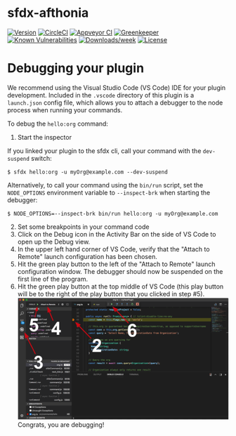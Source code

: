 sfdx-afthonia
========



[![Version](https://img.shields.io/npm/v/afthonia.svg)](https://npmjs.org/package/afthonia)
[![CircleCI](https://circleci.com/gh/nabondance/sfdx-afthonia/tree/master.svg?style=shield)](https://circleci.com/gh/nabondance/sfdx-afthonia/tree/master)
[![Appveyor CI](https://ci.appveyor.com/api/projects/status/github/nabondance/sfdx-afthonia?branch=master&svg=true)](https://ci.appveyor.com/project/heroku/afthonia/branch/master)
[![Greenkeeper](https://badges.greenkeeper.io/nabondance/sfdx-afthonia.svg)](https://greenkeeper.io/)
[![Known Vulnerabilities](https://snyk.io/test/github/nabondance/sfdx-afthonia/badge.svg)](https://snyk.io/test/github/nabondance/sfdx-afthonia)
[![Downloads/week](https://img.shields.io/npm/dw/afthonia.svg)](https://npmjs.org/package/afthonia)
[![License](https://img.shields.io/npm/l/afthonia.svg)](https://github.com/nabondance/sfdx-afthonia/blob/master/package.json)

<!-- toc -->
<!-- install -->
<!-- usage -->
<!-- commands -->
<!-- debugging-your-plugin -->
# Debugging your plugin
We recommend using the Visual Studio Code (VS Code) IDE for your plugin development. Included in the `.vscode` directory of this plugin is a `launch.json` config file, which allows you to attach a debugger to the node process when running your commands.

To debug the `hello:org` command:
1. Start the inspector

If you linked your plugin to the sfdx cli, call your command with the `dev-suspend` switch:
```sh-session
$ sfdx hello:org -u myOrg@example.com --dev-suspend
```

Alternatively, to call your command using the `bin/run` script, set the `NODE_OPTIONS` environment variable to `--inspect-brk` when starting the debugger:
```sh-session
$ NODE_OPTIONS=--inspect-brk bin/run hello:org -u myOrg@example.com
```

2. Set some breakpoints in your command code
3. Click on the Debug icon in the Activity Bar on the side of VS Code to open up the Debug view.
4. In the upper left hand corner of VS Code, verify that the "Attach to Remote" launch configuration has been chosen.
5. Hit the green play button to the left of the "Attach to Remote" launch configuration window. The debugger should now be suspended on the first line of the program.
6. Hit the green play button at the top middle of VS Code (this play button will be to the right of the play button that you clicked in step #5).
<br><img src=".images/vscodeScreenshot.png" width="480" height="278"><br>
Congrats, you are debugging!
